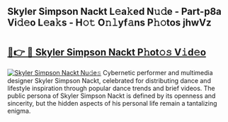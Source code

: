 ## Skyler Simpson Nackt L𝚎a𝚔ed N𝚞𝚍e - Part-p8a Vi𝚍𝚎o L𝚎a𝚔s - H𝚘𝚝 O𝚗𝚕yf𝚊ns P𝚑𝚘tos jhwVz

# <h2><a href="http://kf4efj6.oniu.top/?m=Skyler+Simpson+Nackt">🔗👉 🔴 Skyler Simpson Nackt P𝚑ot𝚘𝚜 V𝚒d𝚎o</a></h2>

[![Skyler Simpson Nackt Nu𝚍e𝚜](https://i.imgur.com/0qMVB7G.gif)](http://kf4efj6.oniu.top/?m=Skyler+Simpson+Nackt)
Cybernetic performer and multimedia designer Skyler Simpson Nackt, celebrated for distributing dance and lifestyle inspiration through popular dance trends and brief videos. The public persona of Skyler Simpson Nackt is defined by its openness and sincerity, but the hidden aspects of his personal life remain a tantalizing enigma.  
